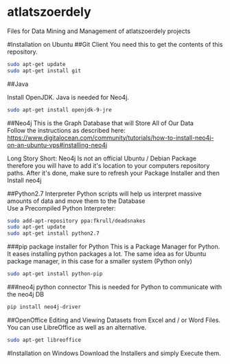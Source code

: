 # atlatszoerdely
Files for Data Mining and Management of atlatszoerdely projects


#Installation on Ubuntu
##Git Client
You need this to get the contents of this repository.  
```sh  
sudo apt-get update  
sudo apt-get install git  
```
##Java

Install OpenJDK. Java is needed for Neo4j.
```sh  
sudo apt-get install openjdk-9-jre 
```
##Neo4j
This is the Graph Database that will Store All of Our Data  
Follow the instructions as described here: https://www.digitalocean.com/community/tutorials/how-to-install-neo4j-on-an-ubuntu-vps#installing-neo4j  

Long Story Short: Neo4j Is not an official Ubuntu / Debian Package therefore you will have to add it's location to your computers repository paths. After it's done, make sure to refresh your Package Installer and then Install neo4j

##Python2.7 Interpreter
Python scripts will help us interpret massive amounts of data and move them to the Database  
Use a Precompiled Python Interpreter: 
```sh  
sudo add-apt-repository ppa:fkrull/deadsnakes  
sudo apt-get update  
sudo apt-get install python2.7  
```
###pip package installer for Python
This is a Package Manager for Python. It eases installing python packages a lot. The same idea as for Ubuntu package manager, in this case for a smaller system (Python only)
```sh  
sudo apt-get install python-pip 
```
###neo4j python connector
This is needed for Python to communicate with the neo4j DB
```sh 
pip install neo4j-driver
```

##OpenOffice
Editing and Viewing Datasets from Excel and / or Word Files. You can use LibreOffice as well as an alternative.  
```sh 
sudo apt-get libreoffice  
```
#Installation on Windows
Download the Installers and simply Execute them.
